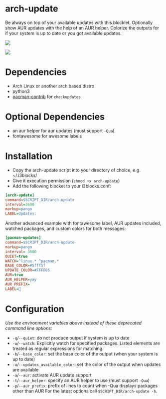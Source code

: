 # arch-update

Be always on top of your available updates with this blocklet. Optionally show AUR updates with the help of an AUR helper. Colorize the outputs for if your system is up to date or you got available updates.

![](screenshot.png)

![](screenshot2.png)
	
# Dependencies

* Arch Linux or another arch based distro
* python3
* [pacman-contrib](https://www.archlinux.org/packages/?name=pacman-contrib) for `checkupdates`

# Optional Dependencies

* an aur helper for aur updates (must support `-Qua`)
* fontawesome for awesome labels

# Installation

* Copy the arch-update script into your directory of choice, e.g. ~/.i3blocks/
* Give it execution permission (`chmod +x arch-update`)
* Add the following blocket to your i3blocks.conf:

```ini
[arch-update]
command=$SCRIPT_DIR/arch-update 
interval=3600
markup=pango
LABEL=Updates: 
```
Another advanced example with fontawesome label, AUR updates included, watched packages, and custom colors for both messages:
```ini
[pacman-updates]
command=$SCRIPT_DIR/arch-update
markup=pango
interval= 3600
QUIET=true
WATCH=^linux.* ^pacman.*
BASE_COLOR=#5fff5f
UPDATE_COLOR=#FFFF85
AUR=true
AUR_HELPER=yay
AUR_PREFIX=
LABEL= 
```
# Configuration
_Use the environment variables above instead of these deprecated command line options:_

- `-q`/`--quiet`: do not produce output if system is up to date
- `-w`/`--watch`: Explicitly watch for specified packages. Listed elements are treated as regular expressions for matching.
- `-b`/`--base_color`: set the base color of the output (when your system is up to date)
- `-u`/`--updates_available_color`: set the color of the output when updates are available
- `-a`/`--aur`: activate AUR update support
- `-t`/`--aur_helper`: specify an AUR helper to use (must support `-Qua`)
- `-p`/`--aur_prefix`: prefix of lines to count when -Qua displays packages other than AUR
For the latest options call `$SCRIPT_DIR/arch-update -h`.
